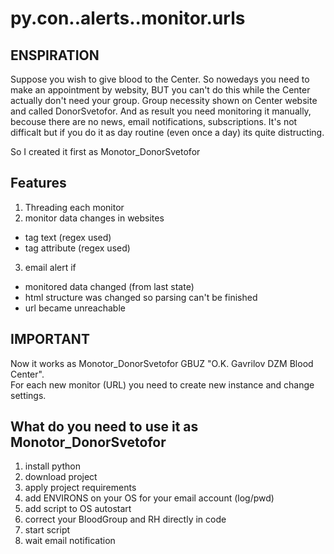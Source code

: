 # py.con..alerts..monitor.urls

## ENSPIRATION
Suppose you wish to give blood to the Center.
So nowedays you need to make an appointment by websitу, BUT you can't do this while the Center actually don't need your group.
Group necessity shown on Center website and called DonorSvetofor.
And as result you need monitoring it manually, becouse there are no news, email notifications, subscriptions.
It's not difficalt but if you do it as day routine (even once a day) its quite distructing.

So I created it first as Monotor_DonorSvetofor

## Features
1. Threading each monitor
2. monitor data changes in websites
* tag text (regex used)
* tag attribute (regex used)
3. email alert if
* monitored data changed (from last state)
* html structure was changed so parsing can't be finished
* url became unreachable

## IMPORTANT
Now it works as Monotor_DonorSvetofor GBUZ "O.K. Gavrilov DZM Blood Center".  
For each new monitor (URL) you need to create new instance and change settings.

## What do you need to use it as Monotor_DonorSvetofor
1. install python
2. download project
3. apply project requirements
4. add ENVIRONS on your OS for your email account (log/pwd)
5. add script to OS autostart
6. correct your BloodGroup and RH directly in code
7. start script
8. wait email notification
